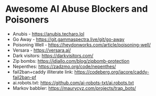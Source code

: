 # Awesome AI Abuse Blockers and Poisoners

- Anubis - https://anubis.techaro.lol
- Go Away - https://git.gammaspectra.live/git/go-away
- Poisoning Well - https://heydonworks.com/article/poisoning-well/
- Versara - https://versara.ai/
- Dark visitors: https://darkvisitors.com/
- Zip bombs: https://idiallo.com/blog/zipbomb-protection
- Nepenthes: https://zadzmo.org/code/nepenthes/
- fail2ban+caddy illiterate link: https://codeberg.org/iacore/caddy-fail2ban-pf
- ai.robots.txt: https://github.com/ai-robots-txt/ai.robots.txt
- Markov babbler: https://maurycyz.com/projects/trap_bots/
